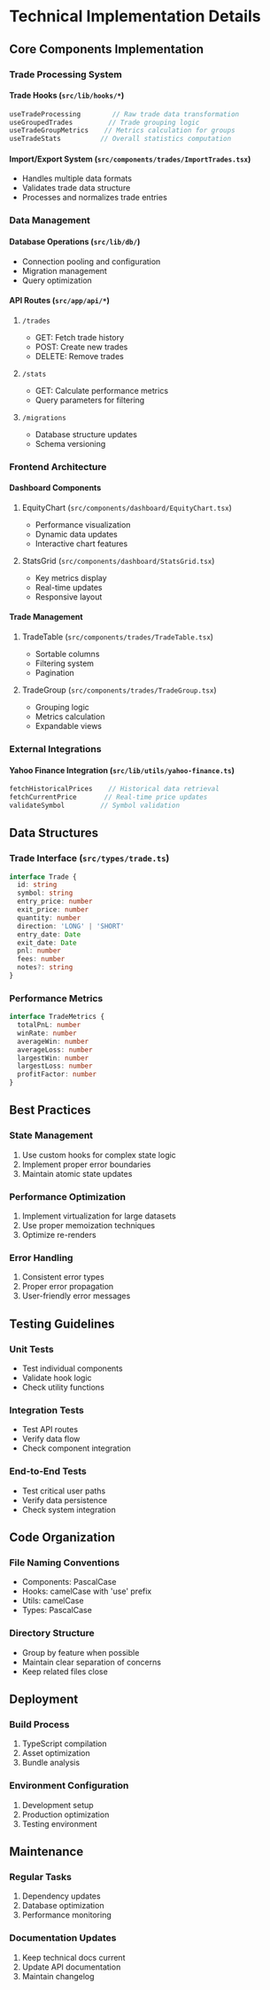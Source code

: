 # Technical Implementation Details

## Core Components Implementation

### Trade Processing System

#### Trade Hooks (`src/lib/hooks/*`)
```typescript
useTradeProcessing        // Raw trade data transformation
useGroupedTrades         // Trade grouping logic
useTradeGroupMetrics    // Metrics calculation for groups
useTradeStats          // Overall statistics computation
```

#### Import/Export System (`src/components/trades/ImportTrades.tsx`)
- Handles multiple data formats
- Validates trade data structure
- Processes and normalizes trade entries

### Data Management

#### Database Operations (`src/lib/db/`)
- Connection pooling and configuration
- Migration management
- Query optimization

#### API Routes (`src/app/api/*`)
1. `/trades`
   - GET: Fetch trade history
   - POST: Create new trades
   - DELETE: Remove trades

2. `/stats`
   - GET: Calculate performance metrics
   - Query parameters for filtering

3. `/migrations`
   - Database structure updates
   - Schema versioning

### Frontend Architecture

#### Dashboard Components
1. EquityChart (`src/components/dashboard/EquityChart.tsx`)
   - Performance visualization
   - Dynamic data updates
   - Interactive chart features

2. StatsGrid (`src/components/dashboard/StatsGrid.tsx`)
   - Key metrics display
   - Real-time updates
   - Responsive layout

#### Trade Management
1. TradeTable (`src/components/trades/TradeTable.tsx`)
   - Sortable columns
   - Filtering system
   - Pagination

2. TradeGroup (`src/components/trades/TradeGroup.tsx`)
   - Grouping logic
   - Metrics calculation
   - Expandable views

### External Integrations

#### Yahoo Finance Integration (`src/lib/utils/yahoo-finance.ts`)
```typescript
fetchHistoricalPrices    // Historical data retrieval
fetchCurrentPrice       // Real-time price updates
validateSymbol         // Symbol validation
```

## Data Structures

### Trade Interface (`src/types/trade.ts`)
```typescript
interface Trade {
  id: string
  symbol: string
  entry_price: number
  exit_price: number
  quantity: number
  direction: 'LONG' | 'SHORT'
  entry_date: Date
  exit_date: Date
  pnl: number
  fees: number
  notes?: string
}
```

### Performance Metrics
```typescript
interface TradeMetrics {
  totalPnL: number
  winRate: number
  averageWin: number
  averageLoss: number
  largestWin: number
  largestLoss: number
  profitFactor: number
}
```

## Best Practices

### State Management
1. Use custom hooks for complex state logic
2. Implement proper error boundaries
3. Maintain atomic state updates

### Performance Optimization
1. Implement virtualization for large datasets
2. Use proper memoization techniques
3. Optimize re-renders

### Error Handling
1. Consistent error types
2. Proper error propagation
3. User-friendly error messages

## Testing Guidelines

### Unit Tests
- Test individual components
- Validate hook logic
- Check utility functions

### Integration Tests
- Test API routes
- Verify data flow
- Check component integration

### End-to-End Tests
- Test critical user paths
- Verify data persistence
- Check system integration

## Code Organization

### File Naming Conventions
- Components: PascalCase
- Hooks: camelCase with 'use' prefix
- Utils: camelCase
- Types: PascalCase

### Directory Structure
- Group by feature when possible
- Maintain clear separation of concerns
- Keep related files close

## Deployment

### Build Process
1. TypeScript compilation
2. Asset optimization
3. Bundle analysis

### Environment Configuration
1. Development setup
2. Production optimization
3. Testing environment

## Maintenance

### Regular Tasks
1. Dependency updates
2. Database optimization
3. Performance monitoring

### Documentation Updates
1. Keep technical docs current
2. Update API documentation
3. Maintain changelog